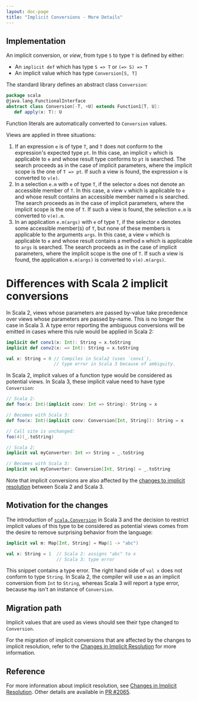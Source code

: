```yaml
---
layout: doc-page
title: "Implicit Conversions - More Details"
---
```


## Implementation

An implicit conversion, or _view_, from type `S` to type `T` is
defined by either:

- An `implicit def` which has type `S => T` or `(=> S) => T`
- An implicit value which has type `Conversion[S, T]`

The standard library defines an abstract class `Conversion`:

```scala
package scala
@java.lang.FunctionalInterface
abstract class Conversion[-T, +U] extends Function1[T, U]:
   def apply(x: T): U
```

Function literals are automatically converted to `Conversion` values.

Views are applied in three situations:

1. If an expression `e` is of type `T`, and `T` does not conform to
   the expression's expected type `pt`. In this case, an implicit `v`
   which is applicable to `e` and whose result type conforms to `pt`
   is searched. The search proceeds as in the case of implicit
   parameters, where the implicit scope is the one of `T => pt`. If
   such a view is found, the expression `e` is converted to `v(e)`.
1. In a selection `e.m` with `e` of type `T`, if the selector `m` does
   not denote an accessible member of `T`. In this case, a view `v`
   which is applicable to `e` and whose result contains an accessible
   member named `m` is searched. The search proceeds as in the case of
   implicit parameters, where the implicit scope is the one of `T`. If
   such a view is found, the selection `e.m` is converted to `v(e).m`.
1. In an application `e.m(args)` with `e` of type `T`, if the selector
   `m` denotes some accessible member(s) of `T`, but none of these
   members is applicable to the arguments `args`. In this case, a view
   `v` which is applicable to `e` and whose result contains a method
   `m` which is applicable to `args` is searched. The search proceeds
   as in the case of implicit parameters, where the implicit scope is
   the one of `T`. If such a view is found, the application
   `e.m(args)` is converted to `v(e).m(args)`.

# Differences with Scala 2 implicit conversions

In Scala 2, views whose parameters are passed by-value take precedence
over views whose parameters are passed by-name. This is no longer the
case in Scala 3. A type error reporting the ambiguous conversions will
be emitted in cases where this rule would be applied in Scala 2:

```scala
implicit def conv1(x: Int): String = x.toString
implicit def conv2(x: => Int): String = x.toString

val x: String = 0 // Compiles in Scala2 (uses `conv1`),
                  // type error in Scala 3 because of ambiguity.
```

In Scala 2, implicit values of a function type would be considered as
potential views. In Scala 3, these implicit value need to have type
`Conversion`:

```scala
// Scala 2:
def foo(x: Int)(implicit conv: Int => String): String = x

// Becomes with Scala 3:
def foo(x: Int)(implicit conv: Conversion[Int, String]): String = x

// Call site is unchanged:
foo(4)(_.toString)

// Scala 2:
implicit val myConverter: Int => String = _.toString

// Becomes with Scala 3:
implicit val myConverter: Conversion[Int, String] = _.toString
```

Note that implicit conversions are also affected by the
[changes to implicit resolution](implicit-resolution.md) between Scala 2 and
Scala 3.

## Motivation for the changes

The introduction of [`scala.Conversion`](https://github.com/lampepfl/dotty/blob/master/library/src/scala/Conversion.scala)
in Scala 3 and the decision to restrict implicit values of this type to be
considered as potential views comes from the desire to remove surprising
behavior from the language:

```scala
implicit val m: Map[Int, String] = Map(1 -> "abc")

val x: String = 1  // Scala 2: assigns "abc" to x
                   // Scala 3: type error
```

This snippet contains a type error. The right hand side of `val x`
does not conform to type `String`. In Scala 2, the compiler will use
`m` as an implicit conversion from `Int` to `String`, whereas Scala 3
will report a type error, because `Map` isn't an instance of
`Conversion`.

## Migration path

Implicit values that are used as views should see their type changed
to `Conversion`.

For the migration of implicit conversions that are affected by the
changes to implicit resolution, refer to the [Changes in Implicit
Resolution](implicit-resolution.md) for more information.

## Reference

For more information about implicit resolution, see [Changes in
Implicit Resolution](implicit-resolution.md).
Other details are available in
[PR #2065](https://github.com/lampepfl/dotty/pull/2065).
